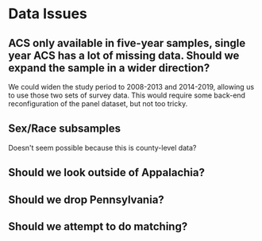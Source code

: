 
# Data Issues

## ACS only available in five-year samples, single year ACS has a lot of missing data. Should we expand the sample in a wider direction?

We could widen the study period to 2008-2013 and 2014-2019, allowing us to use those two sets of survey data. This would require some back-end reconfiguration of the panel dataset, but not too tricky.
 
## Sex/Race subsamples

Doesn't seem possible because this is county-level data?

## Should we look outside of Appalachia?


## Should we drop Pennsylvania?


## Should we attempt to do matching?
